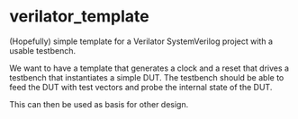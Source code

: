 # verilator_template
(Hopefully) simple template for a Verilator SystemVerilog project with
a usable testbench.

We want to have a template that generates a clock and a reset that
drives a testbench that instantiates a simple DUT. The testbench
should be able to feed the DUT with test vectors and probe the
internal state of the DUT.

This can then be used as basis for other design.
